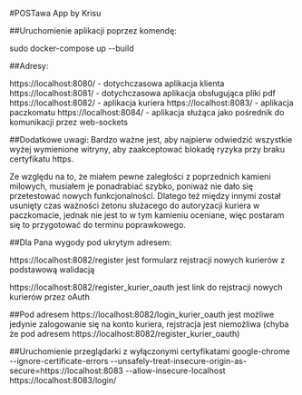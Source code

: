 #POSTawa App by Krisu

##Uruchomienie aplikacji poprzez komendę:

sudo docker-compose up --build

##Adresy:

https://localhost:8080/    - dotychczasowa aplikacja klienta
https://localhost:8081/    - dotychczasowa aplikacja obsługująca pliki pdf
https://localhost:8082/    - aplikacja kuriera
https://localhost:8083/    - aplikacja paczkomatu
https://localhost:8084/    - aplikacja służąca jako pośrednik do komunikacji przez web-sockets


##Dodatkowe uwagi:
Bardzo ważne jest, aby najpierw odwiedzić wszystkie wyżej wymienione witryny, aby zaakceptować blokadę ryzyka przy braku certyfikatu https.

Ze względu na to, że miałem pewne zaległości z poprzednich kamieni milowych, musiałem je ponadrabiać szybko, poniważ nie dało się przetestować nowych funkcjonalności. Dlatego też między innymi został usunięty czas ważności żetonu służacego do autoryzacji kuriera w paczkomacie, jednak nie jest to w tym kamieniu oceniane, więc postaram się to przygotować do terminu poprawkowego.


##Dla Pana wygody pod ukrytym adresem:

https://localhost:8082/register
jest formularz rejstracji nowych kurierów z podstawową walidacją

https://localhost:8082/register_kurier_oauth
jest link do rejstracji nowych kurierów przez oAuth




##Pod adresem
https://localhost:8082/login_kurier_oauth
jest możliwe jedynie zalogowanie się na konto kuriera, rejstracja jest niemożliwa (chyba że pod adresem https://localhost:8082/register_kurier_oauth)



##Uruchomienie przeglądarki z wyłączonymi certyfikatami
google-chrome --ignore-certificate-errors --unsafely-treat-insecure-origin-as-secure=https://localhost:8083 --allow-insecure-localhost https://localhost:8083/login/
